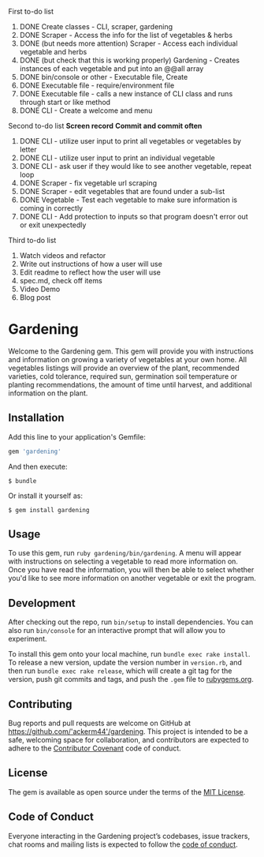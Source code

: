 First to-do list
1.  DONE Create classes - CLI, scraper, gardening
2.  DONE Scraper - Access the info for the list of vegetables & herbs
3.  DONE (but needs more attention) Scraper - Access each individual vegetable and herbs
4.  DONE (but check that this is working properly) Gardening - Creates instances of each vegetable and put into an @@all array
5.  DONE bin/console or other - Executable file, Create
6.  DONE Executable file - require/environment file
7.  DONE Executable file - calls a new instance of CLI class and runs through start or like method
8.  DONE CLI - Create a welcome and menu

Second to-do list
**Screen record**
**Commit and commit often**
1. DONE CLI - utilize user input to print all vegetables or vegetables by letter
2. DONE CLI - utilize user input to print an individual vegetable
3. DONE CLI - ask user if they would like to see another vegetable, repeat loop
4. DONE Scraper - fix vegetable url scraping
5. DONE Scraper - edit vegetables that are found under a sub-list
6. DONE Vegetable - Test each vegetable to make sure information is coming in correctly
7. DONE CLI - Add protection to inputs so that program doesn't error out or exit unexpectedly

Third to-do list
1. Watch videos and refactor
2. Write out instructions of how a user will use
3. Edit readme to reflect how the user will use
4. spec.md, check off items
5. Video Demo
6. Blog post


# Gardening

Welcome to the Gardening gem.  This gem will provide you with instructions and information on growing a variety of vegetables at your own home.  All vegetables listings will provide an overview of the plant, recommended varieties, cold tolerance, required sun, germination soil temperature or planting recommendations, the amount of time until harvest, and additional information on the plant.  

## Installation

Add this line to your application's Gemfile:

```ruby
gem 'gardening'
```

And then execute:

    $ bundle

Or install it yourself as:

    $ gem install gardening

## Usage

To use this gem, run `ruby gardening/bin/gardening`. A menu will appear with instructions on selecting a vegetable to read more information on.  Once you have read the information, you will then be able to select whether you'd like to see more information on another vegetable or exit the program. 

## Development

After checking out the repo, run `bin/setup` to install dependencies. You can also run `bin/console` for an interactive prompt that will allow you to experiment.

To install this gem onto your local machine, run `bundle exec rake install`. To release a new version, update the version number in `version.rb`, and then run `bundle exec rake release`, which will create a git tag for the version, push git commits and tags, and push the `.gem` file to [rubygems.org](https://rubygems.org).

## Contributing

Bug reports and pull requests are welcome on GitHub at https://github.com/'ackerm44'/gardening. This project is intended to be a safe, welcoming space for collaboration, and contributors are expected to adhere to the [Contributor Covenant](http://contributor-covenant.org) code of conduct.

## License

The gem is available as open source under the terms of the [MIT License](https://opensource.org/licenses/MIT).

## Code of Conduct

Everyone interacting in the Gardening project’s codebases, issue trackers, chat rooms and mailing lists is expected to follow the [code of conduct](https://github.com/'ackerm44'/gardening/blob/master/CODE_OF_CONDUCT.md).
